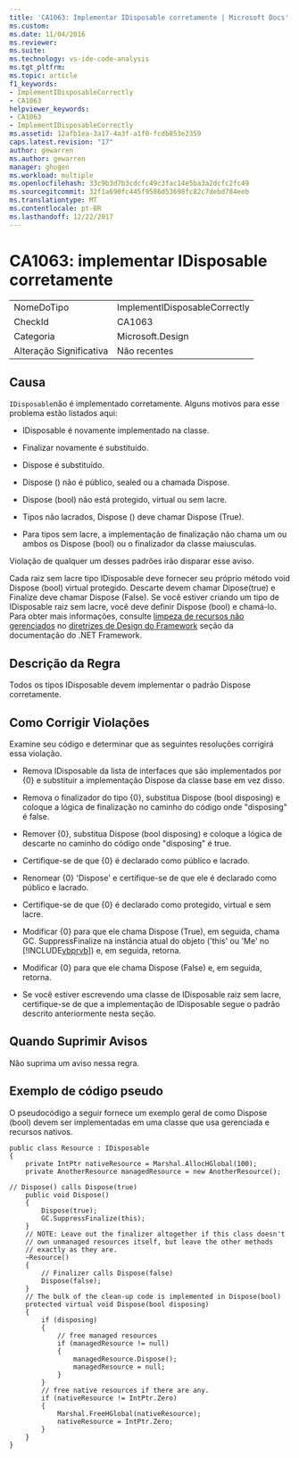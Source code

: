 ```yaml
---
title: 'CA1063: Implementar IDisposable corretamente | Microsoft Docs'
ms.custom: 
ms.date: 11/04/2016
ms.reviewer: 
ms.suite: 
ms.technology: vs-ide-code-analysis
ms.tgt_pltfrm: 
ms.topic: article
f1_keywords:
- ImplementIDisposableCorrectly
- CA1063
helpviewer_keywords:
- CA1063
- ImplementIDisposableCorrectly
ms.assetid: 12afb1ea-3a17-4a3f-a1f0-fcdb853e2359
caps.latest.revision: "17"
author: gewarren
ms.author: gewarren
manager: ghogen
ms.workload: multiple
ms.openlocfilehash: 33c9b3d7b3cdcfc49c3fac14e5ba3a2dcfc2fc49
ms.sourcegitcommit: 32f1a690fc445f9586d53698fc82c7debd784eeb
ms.translationtype: MT
ms.contentlocale: pt-BR
ms.lasthandoff: 12/22/2017
---
```

# <a name="ca1063-implement-idisposable-correctly"></a>CA1063: implementar IDisposable corretamente
|||  
|-|-|  
|NomeDoTipo|ImplementIDisposableCorrectly|  
|CheckId|CA1063|  
|Categoria|Microsoft.Design|  
|Alteração Significativa|Não recentes|  
  
## <a name="cause"></a>Causa  
 `IDisposable`não é implementado corretamente. Alguns motivos para esse problema estão listados aqui:  
  
-   IDisposable é novamente implementado na classe.  
  
-   Finalizar novamente é substituído.  
  
-   Dispose é substituído.  
  
-   Dispose () não é público, sealed ou a chamada Dispose.  
  
-   Dispose (bool) não está protegido, virtual ou sem lacre.  
  
-   Tipos não lacrados, Dispose () deve chamar Dispose (True).  
  
-   Para tipos sem lacre, a implementação de finalização não chama um ou ambos os Dispose (bool) ou o finalizador da classe maiusculas.  
  
 Violação de qualquer um desses padrões irão disparar esse aviso.  
  
 Cada raiz sem lacre tipo IDisposable deve fornecer seu próprio método void Dispose (bool) virtual protegido. Descarte devem chamar Dipose(true) e Finalize deve chamar Dispose (False). Se você estiver criando um tipo de IDisposable raiz sem lacre, você deve definir Dispose (bool) e chamá-lo. Para obter mais informações, consulte [limpeza de recursos não gerenciados](/dotnet/standard/garbage-collection/unmanaged) no [diretrizes de Design do Framework](/dotnet/standard/design-guidelines/index) seção da documentação do .NET Framework.  
  
## <a name="rule-description"></a>Descrição da Regra  
 Todos os tipos IDisposable devem implementar o padrão Dispose corretamente.  
  
## <a name="how-to-fix-violations"></a>Como Corrigir Violações  
 Examine seu código e determinar que as seguintes resoluções corrigirá essa violação.  
  
-   Remova IDisposable da lista de interfaces que são implementados por {0} e substituir a implementação Dispose da classe base em vez disso.  
  
-   Remova o finalizador do tipo {0}, substitua Dispose (bool disposing) e coloque a lógica de finalização no caminho do código onde "disposing" é false.  
  
-   Remover {0}, substitua Dispose (bool disposing) e coloque a lógica de descarte no caminho do código onde "disposing" é true.  
  
-   Certifique-se de que {0} é declarado como público e lacrado.  
  
-   Renomear {0} 'Dispose' e certifique-se de que ele é declarado como público e lacrado.  
  
-   Certifique-se de que {0} é declarado como protegido, virtual e sem lacre.  
  
-   Modificar {0} para que ele chama Dispose (True), em seguida, chama GC. SuppressFinalize na instância atual do objeto ('this' ou 'Me' no [!INCLUDE[vbprvb](../code-quality/includes/vbprvb_md.md)]) e, em seguida, retorna.  
  
-   Modificar {0} para que ele chama Dispose (False) e, em seguida, retorna.  
  
-   Se você estiver escrevendo uma classe de IDisposable raiz sem lacre, certifique-se de que a implementação de IDisposable segue o padrão descrito anteriormente nesta seção.  
  
## <a name="when-to-suppress-warnings"></a>Quando Suprimir Avisos  
 Não suprima um aviso nessa regra.  
  
## <a name="pseudo-code-example"></a>Exemplo de código pseudo  
 O pseudocódigo a seguir fornece um exemplo geral de como Dispose (bool) devem ser implementadas em uma classe que usa gerenciada e recursos nativos.  
  
```  
public class Resource : IDisposable   
{  
    private IntPtr nativeResource = Marshal.AllocHGlobal(100);  
    private AnotherResource managedResource = new AnotherResource();  
  
// Dispose() calls Dispose(true)  
    public void Dispose()  
    {  
        Dispose(true);  
        GC.SuppressFinalize(this);  
    }  
    // NOTE: Leave out the finalizer altogether if this class doesn't   
    // own unmanaged resources itself, but leave the other methods  
    // exactly as they are.   
    ~Resource()   
    {  
        // Finalizer calls Dispose(false)  
        Dispose(false);  
    }  
    // The bulk of the clean-up code is implemented in Dispose(bool)  
    protected virtual void Dispose(bool disposing)  
    {  
        if (disposing)   
        {  
            // free managed resources  
            if (managedResource != null)  
            {  
                managedResource.Dispose();  
                managedResource = null;  
            }  
        }  
        // free native resources if there are any.  
        if (nativeResource != IntPtr.Zero)   
        {  
            Marshal.FreeHGlobal(nativeResource);  
            nativeResource = IntPtr.Zero;  
        }  
    }  
}  
```